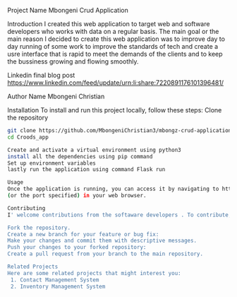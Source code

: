 Project Name
 Mbongeni Crud Application

Introduction
 I created this web application to target web and software developers who works
 with data on a regular basis. The main goal or the main reason l decided to
 create this web application was to improve day to day running of some work to 
 improve the standards of tech and create a usre interface that is rapid to meet
 the demands of the clients and to keep the bussiness growing and flowing smoothly.

Linkedin final blog post
 https://www.linkedin.com/feed/update/urn:li:share:7220891176101396481/

Author Name
 Mbongeni Christian

Installation
 To install and run this project locally, follow these steps:
	Clone the repository

   ```bash
   git clone https://github.com/MbongeniChristian3/mbongz-crud-application.git
   cd Croods_app

 Create and activate a virtual environment using python3
 install all the dependencies using pip command
 Set up environment variables
 lastly run the application using command Flask run

Usage
 Once the application is running, you can access it by navigating to http://localhost:5000
 (or the port specified) in your web browser.

 Contributing
 I' welcome contributions from the softaware developers . To contribute, please follow these steps:

Fork the repository.
 Create a new branch for your feature or bug fix:
 Make your changes and commit them with descriptive messages.
 Push your changes to your forked repository:
 Create a pull request from your branch to the main repository.

Related Projects
 Here are some related projects that might interest you:
	1. Contact Management System
	2. Inventory Management System
